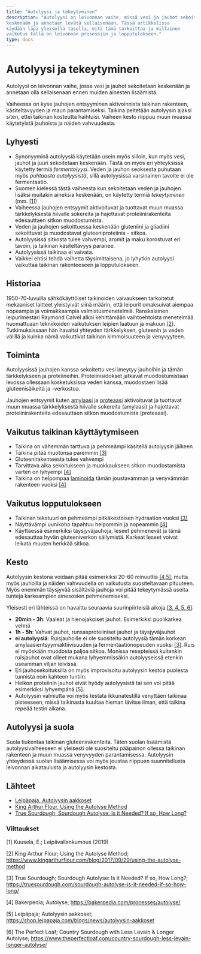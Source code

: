 ```yaml
---
title: "Autolyysi ja tekeytyminen"
description: "Autolyysi on leivonnan vaihe, missä vesi ja jauhot sekoitetaan
keskenään ja annetaan levätä sellaisenaan. Tässä artikkelissa
käydään läpi yleisellä tasolla, mitä tämä tarkoittaa ja millainen
vaikutus tällä on leivonnan prosessiin ja lopputulokseen."
type: docs  
---
```


# Autolyysi ja tekeytyminen

Autolyysi on leivonnan vaihe, jossa vesi ja jauhot sekoitetaan keskenään
ja annetaan olla sellaisenaan ennen muiden ainesten lisäämistä.

Vaiheessa on kyse jauhojen entsyyminen aktivoinnista taikinan rakenteen,
käsiteltävyyden ja maun parantamiseksi. Taikina peitetään autolyysin
ajaksi siten, ettei taikinan kosteutta haihtuisi. Vaiheen kesto riippuu
muun muassa käytetyistä jauhoista ja näiden vahvuudesta.

## Lyhyesti

* Synonyyminä autolyysiä käytetään
usein myös silloin, kun myös vesi, jauhot ja juuri sekoitetaan
keskenään. Tästä on myös eri yhteyksissä käytetty termiä
_fermentolyysi_.  Veden ja jauhon seoksesta puhutaan myös _puhtaasta
autolyysistä_, sillä autolyysissä varsinainen tavoite ei ole
fermentaatio.
* Suomen kielessä tästä vaiheesta kun sekoitetaan veden ja jauhojen
lisäksi muitakin aineksia keskenään, on käytetty termiä _tekeytyminen_
(mm. [[1]](#lähteet))
* Vaiheessa jauhojen entsyymit aktivoituvat ja
tuottavat muun muassa tärkkelyksestä hiivalle sokereita ja hajottavat
proteiinirakenteita edesauttaen sitkon muodostumista.
* Veden ja
jauhojen sekoittuessa keskenään gluteniini ja gliadiini sekoittuvat
ja muodostavat gluteeniproteiinia - sitkoa.
* Autolyysissä sitkosta
tulee vahvempi, aromit ja maku korostuvat eri tavoin, ja taikinan
käsiteltävyys paranee.
* Autolyysissä taikinaa ei vaivata.
* Vaikkei ehtisi tehdä vaihetta täysimittaisena, jo lyhytkin
autolyysi vaikuttaa taikinan rakenteeseen ja lopputulokseen.

## Historiaa

1950-70-luvuilla sähkökäyttöiset taikinoiden vaivaukseen
tarkoitetut mekaaniset laitteet yleistyivät siinä määrin,
että leipurit omaksuivat aiempaa nopeampia ja voimakkaampia
valmistusmenetelmiä. Ranskalainen leipurimestari Raymond Calvel alkoi
kehittämään vaihtoehtoista menetelmää huomattuaan tekniikoiden
vaikutuksen leipien laatuun ja makuun [[2]](#lähteet). Tutkimuksissaan
hän havaitsi yhteyden tärkkelyksen, gluteenin ja veden välillä ja
kuinka nämä vaikuttivat taikinan kimmoisuuteen ja venyvyyteen.

## Toiminta

Autolyysissä jauhojen kanssa sekoitettu vesi imeytyy jauhoihin ja
tämän tärkkelykseen ja proteiineihin. Proteiinisidokset jatkavat
muodostumistaan levossa ollessaan kosketuksissa veden kanssa, muodostaen
lisää gluteenisäikeitä ja -verkostoa.

Jauhojen entsyymit kuten
[amylaasi](https://fi.wikipedia.org/wiki/Amylaasi) ja
[proteaasi](https://fi.wikipedia.org/wiki/Proteaasi) aktivoituvat ja
tuottavat muun muassa tärkkelyksestä hiivalle sokereita (amylaasi)
ja hajottavat proteiinirakenteita edesauttaen sitkon muodostumista
(proteaasi).

## Vaikutus taikinan käyttäytymiseen

* Taikina on vähemmän tarttuva ja pehmeämpi käsitellä
autolyysin jälkeen
* Taikina pitää muotonsa paremmin
[[3]](#lähteet)
* Gluteenirakenteesta tulee vahvempi
* Tarvittava aika sekoitukseen ja muokkaukseen sitkon muodostamista
varten on lyhyempi [[4]](#lähteet)
* Taikina on helpompaa [laminoida](/docs/hapanjuurileivonta/sekoitus-vaivaus-ja-muokkaustekniikat)
tämän joustavamman ja venyvämmän rakenteen vuoksi [[4]](#lähteet)

## Vaikutus lopputulokseen

* Taikinan tekstuuri on pehmeämpi pitkäkestoisen hydraation vuoksi [[3]](#lähteet)
* Näyttävämpi uunikoho tapahtuu helpommin ja nopeammin [[4]](#lähteet)
* Käyttäessä esimerkiksi täysjyväjauhoja, leseet pehmenevät ja tämä edesauttaa
hyvän gluteeniverkon säilymistä. Karkeat leseet voivat leikata muuten herkkää sitkoa.

## Kesto

Autolyysin kestona voidaan pitää esimerkiksi 20-60 minuuttia [[4,5]](#lähteet),
mutta myös jauhoilla ja näiden vahvuudella on vaikutusta
suositeltavaan pituuteen. Myös enemmän täysjyvää sisältäviä
jauhoja voi pitää tekeytymässä useita tunteja karkeampien ainesosien
pehmenemiseksi.

Yleisesti eri lähteissä on havaittu seuraavia suurinpiirteisiä aikoja [[3, 4, 5, 6]](#lähteet):

* **20min - 3h**: Vaaleat ja hienojakoiset jauhot. Esimerkiksi
puolikarkea vehnä
* **1h - 5h**: Vahvat jauhot, runsasproteiiniset jauhot ja täysjyväjauhot
* **ei autolyysiä**: Ruisjauhoille ei ole suositeltu autolyysiä tämän
korkean amylaasientsyymiaktiivisuuden ja fermentaationopeuden vuoksi [[3]](#lähteet).
Ruis ei myöskään muodosta paljoa sitkoa. Monissa resepteissä kuitenkin
ruisjauhot ovat olleet mukana lyhyemmissäkin autolyyseissä etenkin useamman viljan leivissä.
* Eri jauhosekoituksilla on myös improvisoitu autolyysin kestoa
puolesta tunnista noin kahteen tuntiin.
* Heikon proteiinin jauhot eivät hyödy autolyysistä tai sen voi pitää
esimerkiksi lyhyempänä [5].
* Autolyysin valmiutta voi myös testata ikkunatestillä venyttäen
taikinaa pisteeseen, missä taikinasta kuultaa hieman lävitse ilman,
että taikina repeää testin aikana.

## Autolyysi ja suola

Suola tiukentaa taikinan gluteenirakenteita. Täten suolan lisäämistä
autolyysivaiheeseen ei yleisesti ole suositeltu pääpainon ollessa
taikinan rakenteen ja muun muassa venyvyyden parantamisessa. Autolyysin
yhteydessä suolan lisäämisessa voi myös joustaa riippuen
suunnitellusta leivonnan aikataulusta ja autolyysin kestosta.

## Lähteet

* [Leipäpaja, Autolyysin aakkoset](https://shop.leipapaja.com/blogs/news/autolyysin-aakkoset)
* [King Arthur Flour, Using the Autolyse Method](https://www.kingarthurflour.com/blog/2017/09/29/using-the-autolyse-method)
* [True Sourdough; Sourdough Autolyse: Is it Needed? If so, How Long?](https://truesourdough.com/sourdough-autolyse-is-it-needed-if-so-how-long/)

### Viittaukset

[1] Kuusela, E.; Leipävallankumous (2019)

[2] King Arthur Flour; Using the Autolyse Method;
https://www.kingarthurflour.com/blog/2017/09/29/using-the-autolyse-method

[3] True Sourdough; Sourdough Autolyse: Is it Needed? If so, How Long?;
https://truesourdough.com/sourdough-autolyse-is-it-needed-if-so-how-long/

[4] Bakerpedia; Autolyse; https://bakerpedia.com/processes/autolyse/

[5] Leipäpaja; Autolyysin aakkoset;
https://shop.leipapaja.com/blogs/news/autolyysin-aakkoset

[6] The Perfect Loaf; Country Sourdough with Less Levain & Longer Autolyse;
https://www.theperfectloaf.com/country-sourdough-less-levain-longer-autolyse/